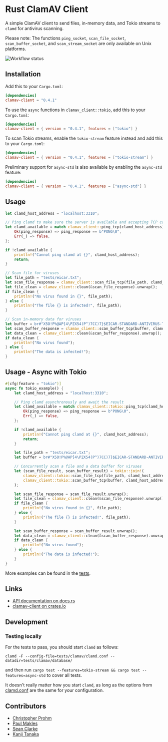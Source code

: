 # Rust ClamAV Client

A simple ClamAV client to send files, in-memory data, and Tokio streams to `clamd` for antivirus scanning.

Please note: The functions `ping_socket`, `scan_file_socket`, `scan_buffer_socket`, and `scan_stream_socket` are only available on Unix platforms.

![Workflow status](https://github.com/toblux/rust-clamav-client/actions/workflows/test.yml/badge.svg)

## Installation

Add this to your `Cargo.toml`:

```toml
[dependencies]
clamav-client = "0.4.1"
```

To use the `async` functions in `clamav_client::tokio`, add this to your `Cargo.toml`:

```toml
[dependencies]
clamav-client = { version = "0.4.1", features = ["tokio"] }
```

To scan Tokio streams, enable the `tokio-stream` feature instead and add this to your `Cargo.toml`:

```toml
[dependencies]
clamav-client = { version = "0.4.1", features = ["tokio-stream"] }
```

Preliminary support for `async-std` is also available by enabling the `async-std` feature:

```toml
[dependencies]
clamav-client = { version = "0.4.1", features = ["async-std"] }
```

## Usage

```rust
let clamd_host_address = "localhost:3310";

// Ping clamd to make sure the server is available and accepting TCP connections
let clamd_available = match clamav_client::ping_tcp(clamd_host_address) {
    Ok(ping_response) => ping_response == b"PONG\0",
    Err(_) => false,
};

if !clamd_available {
    println!("Cannot ping clamd at {}", clamd_host_address);
    return;
}

// Scan file for viruses
let file_path = "tests/eicar.txt";
let scan_file_response = clamav_client::scan_file_tcp(file_path, clamd_host_address, None).unwrap();
let file_clean = clamav_client::clean(&scan_file_response).unwrap();
if file_clean {
    println!("No virus found in {}", file_path);
} else {
    println!("The file {} is infected!", file_path);
}

// Scan in-memory data for viruses
let buffer = br#"X5O!P%@AP[4\PZX54(P^)7CC)7}$EICAR-STANDARD-ANTIVIRUS-TEST-FILE!$H+H*"#;
let scan_buffer_response = clamav_client::scan_buffer_tcp(buffer, clamd_host_address, None).unwrap();
let data_clean = clamav_client::clean(&scan_buffer_response).unwrap();
if data_clean {
    println!("No virus found");
} else {
    println!("The data is infected!");
}
```

## Usage - Async with Tokio

```rust
#[cfg(feature = "tokio")]
async fn tokio_example() {
    let clamd_host_address = "localhost:3310";

    // Ping clamd asynchronously and await the result
    let clamd_available = match clamav_client::tokio::ping_tcp(clamd_host_address).await {
        Ok(ping_response) => ping_response == b"PONG\0",
        Err(_) => false,
    };

    if !clamd_available {
        println!("Cannot ping clamd at {}", clamd_host_address);
        return;
    }

    let file_path = "tests/eicar.txt";
    let buffer = br#"X5O!P%@AP[4\PZX54(P^)7CC)7}$EICAR-STANDARD-ANTIVIRUS-TEST-FILE!$H+H*"#;

    // Concurrently scan a file and a data buffer for viruses
    let (scan_file_result, scan_buffer_result) = tokio::join!(
        clamav_client::tokio::scan_file_tcp(file_path, clamd_host_address, None),
        clamav_client::tokio::scan_buffer_tcp(buffer, clamd_host_address, None)
    );

    let scan_file_response = scan_file_result.unwrap();
    let file_clean = clamav_client::clean(&scan_file_response).unwrap();
    if file_clean {
        println!("No virus found in {}", file_path);
    } else {
        println!("The file {} is infected!", file_path);
    }

    let scan_buffer_response = scan_buffer_result.unwrap();
    let data_clean = clamav_client::clean(&scan_buffer_response).unwrap();
    if data_clean {
        println!("No virus found");
    } else {
        println!("The data is infected!");
    }
}
```

More examples can be found in the [tests](tests/clamav_client.rs).

## Links

- [API documentation on docs.rs](https://docs.rs/clamav-client/latest/clamav_client/)
- [clamav-client on crates.io](https://crates.io/crates/clamav-client/)

## Development
### Testing locally

For the tests to pass, you should start `clamd` as follows:

`clamd -F --config-file=tests/clamav/clamd.conf --datadir=tests/clamav/database/`

and then run `cargo test --features=tokio-stream && cargo test --features=async-std` to cover all tests.

It doesn't really matter how you start `clamd`, as long as the options from [clamd.conf](tests/clamav/clamd.conf) are the same for your configuration.

## Contributors

- [Christopher Prohm](https://github.com/chmp)
- [Paul Makles](https://github.com/insertish)
- [Sean Clarke](https://github.com/SeanEClarke)
- [Kanji Tanaka](https://github.com/kaicoh)
